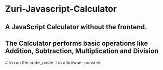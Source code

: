 # Zuri-Javascript-Calculator


##  A JavaScript Calculator without the frontend.

##  The Calculator performs basic operations like Addition, Subtraction, Multiplication and Division

#To run the code, paste it in a browser console.
